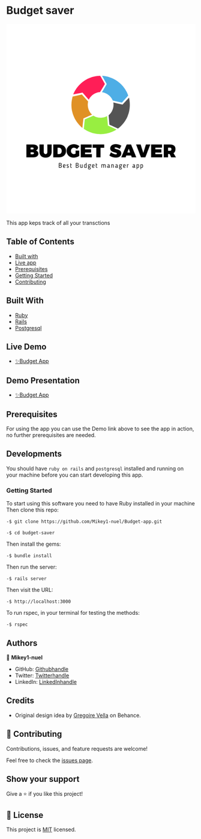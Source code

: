 # Budget saver

![](./public/splash.png)

This app keps track of all your transctions

## Table of Contents

- [Built with](#built-with)
- [Live app](#live-demo)
- [Prerequisites](#prerequisites)
- [Getting Started](#getting-started)
- [Contributing](#🤝-contributing)

## Built With

- [Ruby](https://www.ruby-lang.org/)
- [Rails](https://rubygems.org/gems/rails)
- [Postgresql](https://www.postgresql.org/)

## Live Demo

- [✨Budget App](https://budget-app-zzqr.onrender.com/)

## Demo Presentation

- [✨Budget App](https://www.loom.com/share/eb6463275f064b25947f36632f3c21e0?sid=e9a44320-337b-4dd2-972e-9a11a61c70a1)

## Prerequisites

For using the app you can use the Demo link above to see the app in action, no further prerequisites are needed.

## Developments

You should have `ruby on rails` and `postgresql` installed and running on your machine before you can start developing this app.

### Getting Started

To start using this software you need to have Ruby installed in your machine
Then clone this repo:

```
-$ git clone https://github.com/Mikey1-nuel/Budget-app.git
```

```
-$ cd budget-saver
```

Then install the gems:

```
-$ bundle install
```

Then run the server:

```
-$ rails server
```

Then visit the URL:

```
-$ http://localhost:3000
```

To run rspec, in your terminal for testing the methods:

```
-$ rspec
```


## Authors

👤 **Mikey1-nuel**

- GitHub: [Githubhandle](https://github.com/Mikey1-nuel)
- Twitter: [Twitterhandle](https://twitter.com/Mikey_nuel)
- LinkedIn: [LinkedInhandle](https://www.linkedin.com/in/emmanuel-nwoye-5915141b8/)

## Credits

- Original design idea by [Gregoire Vella](https://www.behance.net/gregoirevella) on Behance.

## 🤝 Contributing

Contributions, issues, and feature requests are welcome!

Feel free to check the [issues page](https://github.com/Mikey1-nuel/Budget-app/issues).

## Show your support

Give a ⭐️ if you like this project!

## 📝 License

This project is [MIT](./LICENSE) licensed.
